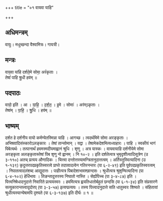+++
title = "०१ वायवा याहि"

+++
## अधिमन्त्रम्
वायुः। मधुच्छन्दा वैश्वामित्रः। गायत्री।

## मन्त्रः
वाय॒वा या॑हि दर्शते॒मे सोमा॒ अरं॑कृताः ।  
तेषां॑ पाहि श्रु॒धी हव॑म् ॥

## पदपाठः
वायो॒ इति॑ । आ । या॒हि॒ । द॒र्श॒त॒ । इ॒मे । सोमाः॑ । अर॑म्ऽकृताः ।  
तेषा॑म् । पा॒हि॒ । श्रु॒धि । हव॑म् ॥

## भाष्यम्
दर्शत हे दर्शनीय वायो कर्मण्येतस्मिन्ना याहि । आगच्छ । त्वदर्थमिमे सोमा अरङ्कृताः । अभिषवादिसंस्कारोऽलङ्कारः । तेषां तान्सोमान् । यद्वा । तेषामेकदेशमित्यध्याहारः । पाहि । स्वकीयं भागं पिबेत्यर्थः । तत्पानार्थं हवमस्मदीयमाह्वानं श्रुधि । शृणु । अत्र यास्कः । वायवायाहि दर्शनीयेमे सोमा अरङ्कृता अलङ्कृतास्तेषां पिब शृणु नो ह्वानम् । नि १०-२ । इति दर्शतेत्यत्र भृमृदृशीत्यादिसूत्रेण (उ ३-११०) अतच् प्रत्यय औणादिकः । चित्त्वा दन्तोत्तस्यामन्त्रितानुदात्तत्वम् । अर्तिस्तुस्वित्यादिना (उ १-१३९) कृदुत्तरपदप्रकृतिस्वरत्वे प्राप्ते तदपवादत्वेन गतिरनन्तरः (पा ६-२-४९) इति पूर्वपदप्रकृतिस्वरत्वम् । निपातत्वादलंशब्द आद्युदात्तः । पाहीत्यत्र पिबादेशाभावश्छान्दसः । श्रुधीत्यत्र श्रुशृण्वित्यादिना (पा ६-४-१०२) हेर्धिभावः । तिङन्तादुत्तरस्य निघातो नास्ति । सेर्ह्यपिच्च (पा ३-४-८७) इति । पित्त्वनिषेधादनुदात्ते निवारिते प्रत्ययस्वरः । हवमित्यत्र ह्वयतिधातोर्बहुलं छन्दसि (पा ६-१-३४) इति संप्रसारणे सत्युकारान्तत्त्वादृदोरप् (पा ३-३-५७) इत्यप्प्रत्ययः । तस्य पित्त्वादनुदात्ते सति धातुस्वरः शिष्यते । संहितायां श्रुधीत्यस्यान्येषामपि दृश्यते (पा ६-३-१३७) इति दीर्घः ॥ १ ॥
